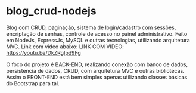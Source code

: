 # blog_crud-nodejs
Blog com CRUD, paginação, sistema de login/cadastro com sessões, encriptação de senhas, controle de acesso no painel administrativo. Feito em NodeJs, ExpressJs, MySQL e outras tecnologias, utilizando arquitetura MVC. Link com vídeo abaixo: 
LINK COM VIDEO: https://youtu.be/DkZRgIpd9Fg

O foco do projeto é BACK-END, realizando conexão com banco de dados, persistencia de dados, CRUD, com arquitetura MVC e outras bibliotecas.
Assim o FRONT-END está bem simples apenas utilizando classes básicas do Bootstrap para tal.
